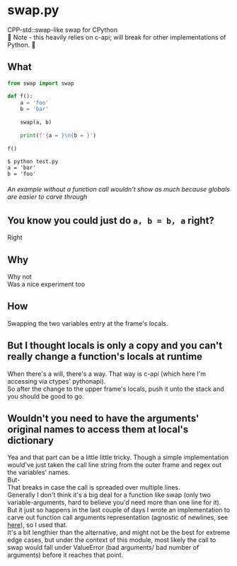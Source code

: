 # swap.py
CPP-std::swap-like swap for CPython\
🔴 Note - this heavily relies on c-api; will break for other implementations of Python. 🔴
## What
```python
from swap import swap

def f():
    a = 'foo'
    b = 'bar'
    
    swap(a, b)
    
    print(f'{a = }\n{b = }')
    
f() 
```

```console
$ python test.py
a = 'bar'
b = 'foo'
```
###### An example without a function call wouldn't show as much because globals are easier to carve through <br />

## You know you could just do `a, b = b, a` right?
Right

## Why
Why not \
Was a nice experiment too

## How
Swapping the two variables entry at the frame's locals.

## But I thought locals is only a copy and you can't really change a function's locals at runtime
When there's a will, there's a way. That way is c-api (which here I'm accessing via ctypes' pythonapi).\
So after the change to the upper frame's locals, push it unto the stack and you should be good to go.
 
 ## Wouldn't you need to have the arguments' original names to access them at local's dictionary
 Yea and that part can be a little little tricky.
 Though a simple implementation would've just taken the call line string from the outer frame and regex out the variables' names.\
 But-\
 That breaks in case the call is spreaded over multiple lines.\
 Generally I don't think it's a big deal for a function like swap (only two variable-arguments, hard to believe you'd need more than one line for it).\
 But it just so happens in the last couple of days I wrote an implementation to carve out function call
 arguments representation (agnostic of newlines, see [here](https://github.com/dankeyy/arg_repr.py/)), so I used that.\
 It's a bit lengthier than the alternative, and might not be the best for extreme edge cases, but under the context of this module, most likely the call to swap would fall under 
 ValueError (bad arguments/ bad number of arguments) before it reaches that point.

